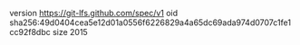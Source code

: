 version https://git-lfs.github.com/spec/v1
oid sha256:49d0404cea5e12d01a0556f6226829a4a65dc69ada974d0707c1fe1cc92f8dbc
size 2015
